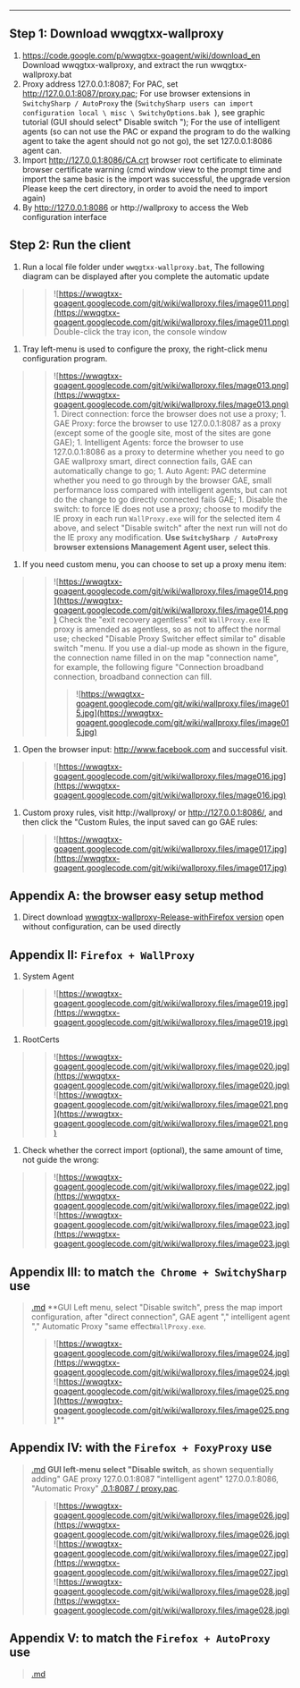 

---

## Step 1: Download wwqgtxx-wallproxy ##
  1. https://code.google.com/p/wwqgtxx-goagent/wiki/download_en Download wwqgtxx-wallproxy, and extract the run wwqgtxx-wallproxy.bat
  1. Proxy address 127.0.0.1:8087; For PAC, set http://127.0.0.1:8087/proxy.pac; For use browser extensions in `SwitchySharp / AutoProxy` the (`SwitchySharp users can import configuration local \ misc \ SwitchyOptions.bak `), see graphic tutorial (GUI should select" Disable switch "); For the use of intelligent agents (so can not use the PAC or expand the program to do the walking agent to take the agent should not go not go), the set 127.0.0.1:8086 agent can.
  1. Import http://127.0.0.1:8086/CA.crt browser root certificate to eliminate browser certificate warning (cmd window view to the prompt time and import the same basic is the import was successful, the upgrade version Please keep the cert directory, in order to avoid the need to import again)
  1. By http://127.0.0.1:8086 or http://wallproxy to access the Web configuration interface

## Step 2: Run the client ##
  1. Run a local file folder under `wwqgtxx-wallproxy.bat`, The following diagram can be displayed after you complete the automatic update
> > ![https://wwqgtxx-goagent.googlecode.com/git/wiki/wallproxy.files/image011.png](https://wwqgtxx-goagent.googlecode.com/git/wiki/wallproxy.files/image011.png)
> > Double-click the tray icon, the console window
  1. Tray left-menu is used to configure the proxy, the right-click menu configuration program.
> > ![https://wwqgtxx-goagent.googlecode.com/git/wiki/wallproxy.files/mage013.png](https://wwqgtxx-goagent.googlecode.com/git/wiki/wallproxy.files/mage013.png)
    1. Direct connection: force the browser does not use a proxy;
    1. GAE Proxy: force the browser to use 127.0.0.1:8087 as a proxy (except some of the google site, most of the sites are gone GAE);
    1. Intelligent Agents: force the browser to use 127.0.0.1:8086 as a proxy to determine whether you need to go GAE wallproxy smart, direct connection fails, GAE can automatically change to go;
    1. Auto Agent: PAC determine whether you need to go through by the browser GAE, small performance loss compared with intelligent agents, but can not do the change to go directly connected fails GAE;
    1. Disable the switch: to force IE does not use a proxy; choose to modify the IE proxy in each run `WallProxy.exe` will for the selected item 4 above, and select "Disable switch" after the next run will not do the IE proxy any modification. **Use `SwitchySharp / AutoProxy` browser extensions Management Agent user, select this**.
  1. If you need custom menu, you can choose to set up a proxy menu item:
> > ![https://wwqgtxx-goagent.googlecode.com/git/wiki/wallproxy.files/image014.png](https://wwqgtxx-goagent.googlecode.com/git/wiki/wallproxy.files/image014.png)
> > Check the "exit recovery agentless" exit `WallProxy.exe` IE proxy is amended as agentless, so as not to affect the normal use; checked "Disable Proxy Switcher effect similar to" disable switch "menu.
> > If you use a dial-up mode as shown in the figure, the connection name filled in on the map "connection name", for example, the following figure "Connection broadband connection, broadband connection can fill.
> > > ![https://wwqgtxx-goagent.googlecode.com/git/wiki/wallproxy.files/image015.jpg](https://wwqgtxx-goagent.googlecode.com/git/wiki/wallproxy.files/image015.jpg)
  1. Open the browser input: http://www.facebook.com and successful visit.

> > ![https://wwqgtxx-goagent.googlecode.com/git/wiki/wallproxy.files/mage016.jpg](https://wwqgtxx-goagent.googlecode.com/git/wiki/wallproxy.files/mage016.jpg)
  1. Custom proxy rules, visit http://wallproxy/ or http://127.0.0.1:8086/, and then click the "Custom Rules, the input saved can go GAE rules:
> > ![https://wwqgtxx-goagent.googlecode.com/git/wiki/wallproxy.files/image017.jpg](https://wwqgtxx-goagent.googlecode.com/git/wiki/wallproxy.files/image017.jpg)

## Appendix A: the browser easy setup method ##
  1. Direct download [wwqgtxx-wallproxy-Release-withFirefox version](https://code.google.com/p/wwqgtxx-goagent/wiki/download_en) open without configuration, can be used directly

## Appendix II: `Firefox + WallProxy` ##
  1. System Agent
> > ![https://wwqgtxx-goagent.googlecode.com/git/wiki/wallproxy.files/image019.jpg](https://wwqgtxx-goagent.googlecode.com/git/wiki/wallproxy.files/image019.jpg)
  1. RootCerts
> > ![https://wwqgtxx-goagent.googlecode.com/git/wiki/wallproxy.files/image020.jpg](https://wwqgtxx-goagent.googlecode.com/git/wiki/wallproxy.files/image020.jpg)
> > ![https://wwqgtxx-goagent.googlecode.com/git/wiki/wallproxy.files/image021.png](https://wwqgtxx-goagent.googlecode.com/git/wiki/wallproxy.files/image021.png)
  1. Check whether the correct import (optional), the same amount of time, not guide the wrong:
> > ![https://wwqgtxx-goagent.googlecode.com/git/wiki/wallproxy.files/image022.jpg](https://wwqgtxx-goagent.googlecode.com/git/wiki/wallproxy.files/image022.jpg)
> > ![https://wwqgtxx-goagent.googlecode.com/git/wiki/wallproxy.files/image023.jpg](https://wwqgtxx-goagent.googlecode.com/git/wiki/wallproxy.files/image023.jpg)

## Appendix III: to match `the Chrome + SwitchySharp` use ##

> [.md](.md) **GUI Left menu, select "Disable switch", press the map import configuration, after "direct connection", GAE agent "," intelligent agent "," Automatic Proxy "same effect` WallProxy.exe `.
> > ![https://wwqgtxx-goagent.googlecode.com/git/wiki/wallproxy.files/image024.jpg](https://wwqgtxx-goagent.googlecode.com/git/wiki/wallproxy.files/image024.jpg)
> > ![https://wwqgtxx-goagent.googlecode.com/git/wiki/wallproxy.files/image025.png](https://wwqgtxx-goagent.googlecode.com/git/wiki/wallproxy.files/image025.png)**

## Appendix IV: with the `Firefox + FoxyProxy` use ##

> [.md](.md) **GUI left-menu select "Disable switch**, as shown sequentially adding" GAE proxy 127.0.0.1:8087 "intelligent agent" 127.0.0.1:8086, "Automatic Proxy" [.0.1:8087 / proxy.pac](http://127.0).
> > ![https://wwqgtxx-goagent.googlecode.com/git/wiki/wallproxy.files/image026.jpg](https://wwqgtxx-goagent.googlecode.com/git/wiki/wallproxy.files/image026.jpg)
> > ![https://wwqgtxx-goagent.googlecode.com/git/wiki/wallproxy.files/image027.jpg](https://wwqgtxx-goagent.googlecode.com/git/wiki/wallproxy.files/image027.jpg)
> > ![https://wwqgtxx-goagent.googlecode.com/git/wiki/wallproxy.files/image028.jpg](https://wwqgtxx-goagent.googlecode.com/git/wiki/wallproxy.files/image028.jpg)

## Appendix V: to match the `Firefox + AutoProxy` use ##

> [.md](.md) 
